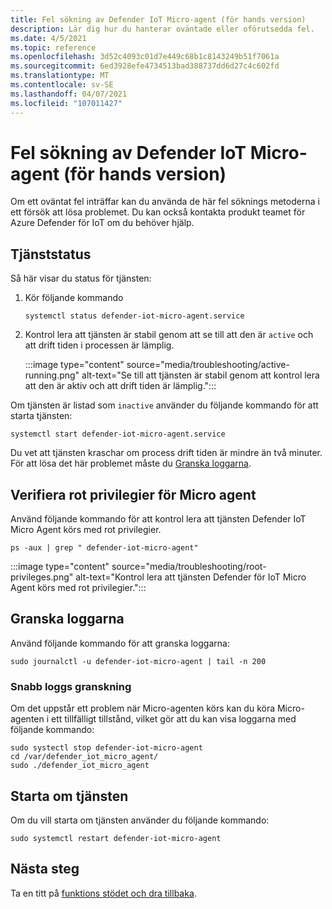 ```yaml
---
title: Fel sökning av Defender IoT Micro-agent (för hands version)
description: Lär dig hur du hanterar oväntade eller oförutsedda fel.
ms.date: 4/5/2021
ms.topic: reference
ms.openlocfilehash: 3d52c4093c01d7e449c68b1c8143249b51f7061a
ms.sourcegitcommit: 6ed3928efe4734513bad388737dd6d27c4c602fd
ms.translationtype: MT
ms.contentlocale: sv-SE
ms.lasthandoff: 04/07/2021
ms.locfileid: "107011427"
---
```

# <a name="defender-iot-micro-agent-troubleshooting-preview"></a>Fel sökning av Defender IoT Micro-agent (för hands version)

Om ett oväntat fel inträffar kan du använda de här fel söknings metoderna i ett försök att lösa problemet. Du kan också kontakta produkt teamet för Azure Defender för IoT om du behöver hjälp.   

## <a name="service-status"></a>Tjänststatus 

Så här visar du status för tjänsten: 

1. Kör följande kommando

    ```azurecli
    systemctl status defender-iot-micro-agent.service 
    ```

1. Kontrol lera att tjänsten är stabil genom att se till att den är `active` och att drift tiden i processen är lämplig.

    :::image type="content" source="media/troubleshooting/active-running.png" alt-text="Se till att tjänsten är stabil genom att kontrol lera att den är aktiv och att drift tiden är lämplig.":::

Om tjänsten är listad som `inactive` använder du följande kommando för att starta tjänsten:

```azurecli
systemctl start defender-iot-micro-agent.service 
```

Du vet att tjänsten kraschar om process drift tiden är mindre än två minuter. För att lösa det här problemet måste du [Granska loggarna](#review-the-logs).

## <a name="validate-micro-agent-root-privileges"></a>Verifiera rot privilegier för Micro agent

Använd följande kommando för att kontrol lera att tjänsten Defender IoT Micro Agent körs med rot privilegier.

```azurecli
ps -aux | grep " defender-iot-micro-agent"
```

:::image type="content" source="media/troubleshooting/root-privileges.png" alt-text="Kontrol lera att tjänsten Defender för IoT Micro Agent körs med rot privilegier.":::
## <a name="review-the-logs"></a>Granska loggarna 

Använd följande kommando för att granska loggarna:  

```azurecli
sudo journalctl -u defender-iot-micro-agent | tail -n 200 
```

### <a name="quick-log-review"></a>Snabb loggs granskning

Om det uppstår ett problem när Micro-agenten körs kan du köra Micro-agenten i ett tillfälligt tillstånd, vilket gör att du kan visa loggarna med följande kommando:

```azurecli
sudo systectl stop defender-iot-micro-agent
cd /var/defender_iot_micro_agent/
sudo ./defender_iot_micro_agent
```

## <a name="restart-the-service"></a>Starta om tjänsten

Om du vill starta om tjänsten använder du följande kommando: 

```azurecli
sudo systemctl restart defender-iot-micro-agent  
```

## <a name="next-steps"></a>Nästa steg

Ta en titt på [funktions stödet och dra tillbaka](edge-security-module-deprecation.md).
